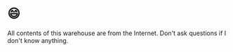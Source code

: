 # 😄
All contents of this warehouse are from the Internet.
Don't ask questions if I don't know anything.
